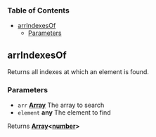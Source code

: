 <!-- Generated by documentation.js. Update this documentation by updating the source code. -->

### Table of Contents

-   [arrIndexesOf][1]
    -   [Parameters][2]

## arrIndexesOf

Returns all indexes at which an element is found.

### Parameters

-   `arr` **[Array][3]** The array to search
-   `element` **any** The element to find

Returns **[Array][3]&lt;[number][4]>** 

[1]: #arrindexesof

[2]: #parameters

[3]: https://developer.mozilla.org/docs/Web/JavaScript/Reference/Global_Objects/Array

[4]: https://developer.mozilla.org/docs/Web/JavaScript/Reference/Global_Objects/Number
